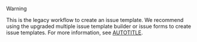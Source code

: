 > [!WARNING]
> This is the legacy workflow to create an issue template. We recommend using the upgraded multiple issue template builder or issue forms to create issue templates. For more information, see [AUTOTITLE](/communities/using-templates-to-encourage-useful-issues-and-pull-requests/about-issue-and-pull-request-templates).
